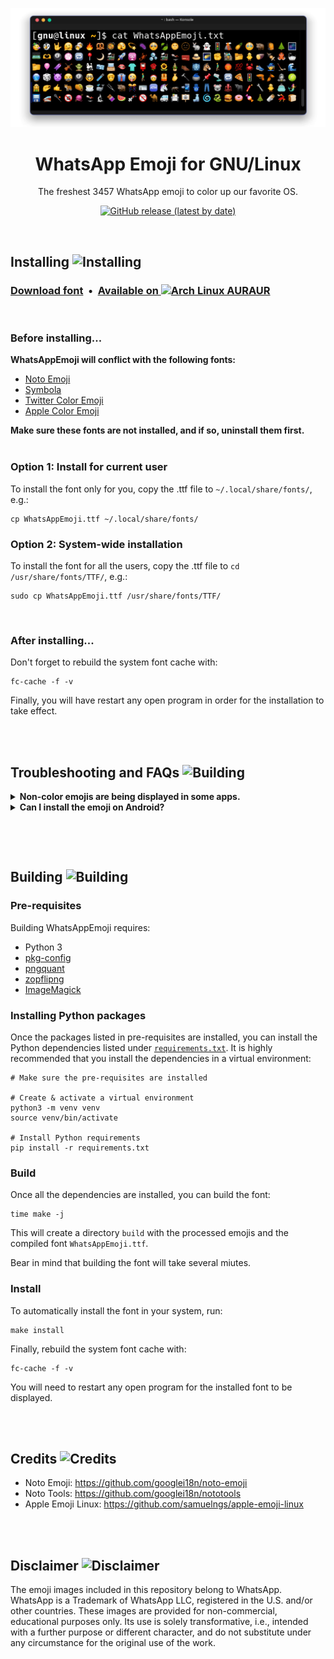 <p align="center"><img src="https://github.com/dmlls/whatsapp-emoji-linux/blob/main/img/readme/emoji-showcase.png" alt="WhatsApp Emojis for Linux"></p>

<h1 align="center">WhatsApp Emoji for GNU/Linux</h1>
<p align="center">The freshest 3457 WhatsApp emoji to color up our favorite OS.</p>

<p align="center"><a href="https://github.com/dmlls/whatsapp-emoji-linux/releases/tag/2.23.2.72-1"><img alt="GitHub release (latest by date)" src="https://img.shields.io/github/v/release/dmlls/whatsapp-emoji-linux?color=%2310ba67&label=WhatsApp%20Version"></a></p>
<br/>

<h2>Installing <img width="22" src="https://github.com/dmlls/whatsapp-emoji-linux/blob/main/img/readme/installing.png" alt="Installing"></h2>

<h3><a href="https://github.com/dmlls/whatsapp-emoji-linux/releases/download/2.23.2.72-1/WhatsAppEmoji.ttf">Download font</a>&nbsp;&nbsp;•&nbsp;&nbsp;<a href="https://aur.archlinux.org/packages/ttf-whatsapp-emoji/">Available on <img width="21" src="https://github.com/dmlls/whatsapp-emoji-linux/blob/main/img/readme/arch-linux.png" alt="Arch Linux AUR">AUR</a></h3>
<br/>

### Before installing...
**WhatsAppEmoji will conflict with the following fonts:**
- [Noto Emoji](https://github.com/googlefonts/noto-emoji)
- [Symbola](https://dn-works.com/ufas/)
- [Twitter Color Emoji](https://github.com/eosrei/twemoji-color-font)
- [Apple Color Emoji](https://github.com/samuelngs/apple-emoji-linux)

**Make sure these fonts are not installed, and if so, uninstall them first.**
<br/><br/>

### Option 1: Install for current user

To install the font only for you, copy the .ttf file to `~/.local/share/fonts/`, e.g.:
```shell
cp WhatsAppEmoji.ttf ~/.local/share/fonts/
```


### Option 2: System-wide installation

To install the font for all the users, copy the .ttf file to `cd /usr/share/fonts/TTF/`, e.g.:
```shell
sudo cp WhatsAppEmoji.ttf /usr/share/fonts/TTF/
```

<br/>

### After installing...

Don't forget to rebuild the system font cache with:
```shell
fc-cache -f -v
```
Finally, you will have restart any open program in order for the installation to take effect.

<br/><br/>

<h2>Troubleshooting and FAQs <img width="22" src="https://github.com/dmlls/whatsapp-emoji-linux/blob/main/img/readme/troubleshooting.png" alt="Building"></h2>

<details>
  <summary><b>Non-color emojis are being displayed in some apps.</b></summary>
  <br/>
  <p>Please, refer to the <a href="https://github.com/dmlls/whatsapp-emoji-linux/blob/main/TROUBLESHOOTING.md#non-color-emojis-being-displayed-in-some-apps">troubleshooting guide</a>.</p>
  <br/>
</details>

<details>
  <summary><b>Can I install the emoji on Android?</b></p></summary>

To install WhatsApp emoji on Android, you will need to replace your system font file currently in use, requiring root access.

In most cases the system font would be NotoColorEmoji.ttf, you can find it in `/system/fonts/` using your choice of root File Manager, such as MiXplorer, take note of its assigned permissions.

Rename WhatsAppEmoji.ttf to NotoColorEmoji.ttf and copy it to `/system/fonts/` overwriting the existing file. Change the permissions to that of the original's (644), reboot your phone, and you should now have WhatsApp emoji's as your system default.
</details>

<br/><br/>

<h2>Building <img width="22" src="https://github.com/dmlls/whatsapp-emoji-linux/blob/main/img/readme/building.png" alt="Building"></h2>

### Pre-requisites

Building WhatsAppEmoji requires:
- Python 3
- [pkg-config](https://www.freedesktop.org/wiki/Software/pkg-config/)
- [pngquant](https://pngquant.org/)
- [zopflipng](https://github.com/google/zopfli)
- [ImageMagick](https://imagemagick.org/)

### Installing Python packages

Once the packages listed in pre-requisites are installed, you can install the Python dependencies listed under [`requirements.txt`](https://github.com/dmlls/whatsapp-emoji-linux/blob/main/requirements.txt). It is highly recommended that you install the dependencies in a virtual environment:

```shell
# Make sure the pre-requisites are installed

# Create & activate a virtual environment
python3 -m venv venv
source venv/bin/activate

# Install Python requirements
pip install -r requirements.txt
```

### Build

Once all the dependencies are installed, you can build the font:

```shell
time make -j
```

This will create a directory `build` with the processed emojis and the compiled font `WhatsAppEmoji.ttf`.

Bear in mind that building the font will take several miutes.

### Install

To automatically install the font in your system, run:

```shell
make install
```

Finally, rebuild the system font cache with:
```shell
fc-cache -f -v
```

You will need to restart any open program for the installed font to be displayed.

<br/><br/>

<h2>Credits <img width="25" src="https://github.com/dmlls/whatsapp-emoji-linux/blob/main/img/readme/credits.png" alt="Credits"></h2>

- Noto Emoji: https://github.com/googlei18n/noto-emoji
- Noto Tools: https://github.com/googlei18n/nototools
- Apple Emoji Linux: https://github.com/samuelngs/apple-emoji-linux

<br/><br/>

<h2>Disclaimer <img width="22" src="https://github.com/dmlls/whatsapp-emoji-linux/blob/main/img/readme/disclaimer.png" alt="Disclaimer"></h2>

The emoji images included in this repository belong to WhatsApp. WhatsApp is a Trademark of WhatsApp LLC, registered in the U.S. and/or other countries. These images are provided for non-commercial, educational purposes only. Its use is solely transformative, i.e., intended with a further purpose or different character, and do not substitute under any circumstance for the original use of the work.

